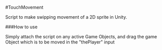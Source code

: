 #TouchMovement

Script to make swipping movement of a 2D sprite in Unity. 

###How to use

Simply attach the script on any active Game Objects, and drag the game Object which is to be moved in the "thePlayer" input
